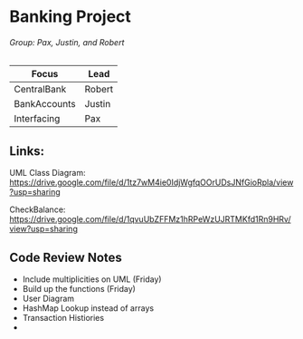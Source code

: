 # Banking Project
###### Group: Pax, Justin, and Robert

Focus | Lead 
---|---
CentralBank | Robert
BankAccounts | Justin
Interfacing| Pax


Links:
-
UML Class Diagram: https://drive.google.com/file/d/1tz7wM4ie0IdjWgfqOOrUDsJNfGioRpla/view?usp=sharing

CheckBalance: https://drive.google.com/file/d/1qvuUbZFFMz1hRPeWzUJRTMKfd1Rn9HRv/view?usp=sharing

Code Review Notes
-
- Include multiplicities on UML (Friday)
- Build up the functions (Friday)
- User Diagram
- HashMap Lookup instead of arrays
- Transaction Histiories
-